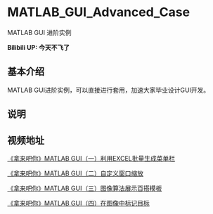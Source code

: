 # MATLAB_GUI_Advanced_Case
MATLAB GUI 进阶实例

**Bilibili UP: 今天不飞了**


## 基本介绍
MATLAB GUI进阶实例，可以直接进行套用，加速大家毕业设计GUI开发。

## 说明



## 视频地址


[《拿来吧你》MATLAB GUI（一）利用EXCEL批量生成菜单栏](https://www.bilibili.com/video/BV1Q34y1h74V/)

[《拿来吧你》MATLAB GUI（二）自定义窗口缩放](https://www.bilibili.com/video/BV1e94y1S7zn/?share_source=copy_web)

[《拿来吧你》MATLAB GUI（三）图像算法展示百搭模板](https://www.bilibili.com/video/BV1HA4y1o7DY/?share_source=copy_web)

[《拿来吧你》MATLAB GUI（四）在图像中标记目标](https://www.bilibili.com/video/BV1vF411V7oM/?share_source=copy_web)
